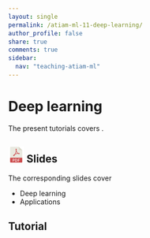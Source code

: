 ```yaml
---
layout: single
permalink: /atiam-ml-11-deep-learning/
author_profile: false
share: true
comments: true
sidebar:
  nav: "teaching-atiam-ml"
---
```


# Deep learning

The present tutorials covers .

## [![](../images/pdf.png)](../documents/MML.Lesson.10.Data.Complexity.pdf) Slides

The corresponding slides cover

  - Deep learning
  - Applications
  
## Tutorial 
